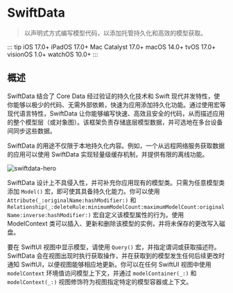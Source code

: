 # SwiftData

> 以声明式方式编写模型代码，以添加托管持久化和高效的模型获取。

::: tip
iOS 17.0+
iPadOS 17.0+
Mac Catalyst 17.0+
macOS 14.0+
tvOS 17.0+
visionOS 1.0+
watchOS 10.0+
:::

## 概述

SwiftData 结合了 Core Data 经过验证的持久化技术和 Swift 现代并发特性，使你能够以极少的代码、无需外部依赖，快速为应用添加持久化功能。通过使用宏等现代语言特性，SwiftData 让你能够编写快速、高效且安全的代码，从而描述应用的整个模型层（或对象图）。该框架负责存储底层模型数据，并可选地在多台设备间同步这些数据。

SwiftData 的用途不仅限于本地持久化内容。例如，一个从远程网络服务获取数据的应用可以使用 SwiftData 实现轻量级缓存机制，并提供有限的离线功能。

![swiftdata-hero](https://docs-assets.developer.apple.com/published/aa99d190da3e4c58796b4201d5e7b4c7/swiftdata-hero@2x.png)

SwiftData 设计上不具侵入性，并可补充你应用现有的模型类。只需为任意模型类添加 `Model()` 宏，即可使其具备持久化能力。你可以使用 `Attribute(_:originalName:hashModifier:)` 和 `Relationship(_:deleteRule:minimumModelCount:maximumModelCount:originalName:inverse:hashModifier:)` 宏自定义该模型属性的行为。使用 ModelContext 类可以插入、更新和删除该模型的实例，并将未保存的更改写入磁盘。

要在 SwiftUI 视图中显示模型，请使用 `Query()` 宏，并指定谓词或获取描述符。SwiftData 会在视图出现时执行获取操作，并在获取到的模型发生任何后续更改时通知 SwiftUI，以便视图能够相应地更新。你可以在任何 SwiftUI 视图中使用 `modelContext` 环境值访问模型上下文，并通过 `modelContainer(_:)` 和 `modelContext(_:)` 视图修饰符为视图指定特定的模型容器或上下文。
